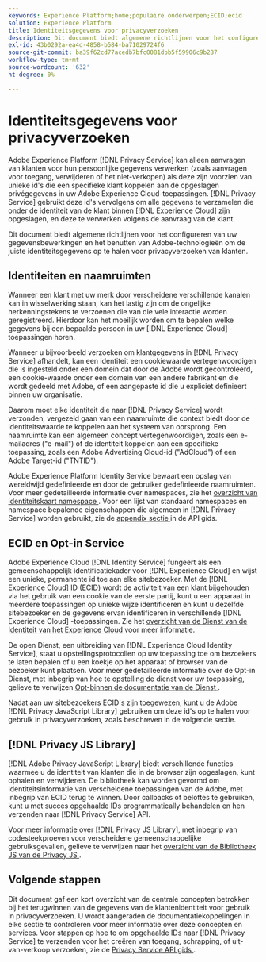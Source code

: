 ```yaml
---
keywords: Experience Platform;home;populaire onderwerpen;ECID;ecid
solution: Experience Platform
title: Identiteitsgegevens voor privacyverzoeken
description: Dit document biedt algemene richtlijnen voor het configureren van uw gegevensbewerkingen en het benutten van Adobe-technologieën om de juiste identiteitsgegevens op te halen voor privacyverzoeken van klanten.
exl-id: 43b0292a-ea4d-4858-b584-ba71029724f6
source-git-commit: ba39f62cd77acedb7bfc0081dbb5f59906c9b287
workflow-type: tm+mt
source-wordcount: '632'
ht-degree: 0%

---
```


# Identiteitsgegevens voor privacyverzoeken

Adobe Experience Platform [!DNL Privacy Service] kan alleen aanvragen van klanten voor hun persoonlijke gegevens verwerken (zoals aanvragen voor toegang, verwijderen of het niet-verkopen) als deze zijn voorzien van unieke id&#39;s die een specifieke klant koppelen aan de opgeslagen privégegevens in uw Adobe Experience Cloud-toepassingen. [!DNL Privacy Service] gebruikt deze id&#39;s vervolgens om alle gegevens te verzamelen die onder de identiteit van de klant binnen [!DNL Experience Cloud] zijn opgeslagen, en deze te verwerken volgens de aanvraag van de klant.

Dit document biedt algemene richtlijnen voor het configureren van uw gegevensbewerkingen en het benutten van Adobe-technologieën om de juiste identiteitsgegevens op te halen voor privacyverzoeken van klanten.

## Identiteiten en naamruimten

Wanneer een klant met uw merk door verscheidene verschillende kanalen kan in wisselwerking staan, kan het lastig zijn om de ongelijke herkenningstekens te verzoenen die van die vele interactie worden geregistreerd. Hierdoor kan het moeilijk worden om te bepalen welke gegevens bij een bepaalde persoon in uw [!DNL Experience Cloud] -toepassingen horen.

Wanneer u bijvoorbeeld verzoeken om klantgegevens in [!DNL Privacy Service] afhandelt, kan een identiteit een cookiewaarde vertegenwoordigen die is ingesteld onder een domein dat door de Adobe wordt gecontroleerd, een cookie-waarde onder een domein van een andere fabrikant en die wordt gedeeld met Adobe, of een aangepaste id die u expliciet definieert binnen uw organisatie.

Daarom moet elke identiteit die naar [!DNL Privacy Service] wordt verzonden, vergezeld gaan van een naamruimte die context biedt door de identiteitswaarde te koppelen aan het systeem van oorsprong. Een naamruimte kan een algemeen concept vertegenwoordigen, zoals een e-mailadres (&quot;e-mail&quot;) of de identiteit koppelen aan een specifieke toepassing, zoals een Adobe Advertising Cloud-id (&quot;AdCloud&quot;) of een Adobe Target-id (&quot;TNTID&quot;).

Adobe Experience Platform Identity Service bewaart een opslag van wereldwijd gedefinieerde en door de gebruiker gedefinieerde naamruimten. Voor meer gedetailleerde informatie over namespaces, zie het [ overzicht van identiteitskaart namespace ](../identity-service/features/namespaces.md). Voor een lijst van standaard namespaces en namespace bepalende eigenschappen die algemeen in [!DNL Privacy Service] worden gebruikt, zie de [ appendix sectie ](api/appendix.md) in de API gids.

## ECID en Opt-in Service

Adobe Experience Cloud [!DNL Identity Service] fungeert als een gemeenschappelijk identificatiekader voor [!DNL Experience Cloud] en wijst een unieke, permanente id toe aan elke sitebezoeker. Met de [!DNL Experience Cloud] ID (ECID) wordt de activiteit van een klant bijgehouden via het gebruik van een cookie van de eerste partij, kunt u een apparaat in meerdere toepassingen op unieke wijze identificeren en kunt u dezelfde sitebezoeker en de gegevens ervan identificeren in verschillende [!DNL Experience Cloud] -toepassingen. Zie het [ overzicht van de Dienst van de Identiteit van het Experience Cloud ](https://experienceleague.adobe.com/docs/id-service/using/intro/overview.html?lang=nl-NL) voor meer informatie.

De open Dienst, een uitbreiding van [!DNL Experience Cloud Identity Service], staat u opstellingsprotocollen op uw toepassing toe om bezoekers te laten bepalen of u een koekje op het apparaat of browser van de bezoeker kunt plaatsen. Voor meer gedetailleerde informatie over de Opt-in Dienst, met inbegrip van hoe te opstelling de dienst voor uw toepassing, gelieve te verwijzen [ Opt-binnen de documentatie van de Dienst ](https://experienceleague.adobe.com/docs/id-service/using/implementation/opt-in-service/optin-overview.html?lang=nl-NL).

Nadat aan uw sitebezoekers ECID&#39;s zijn toegewezen, kunt u de Adobe [!DNL Privacy JavaScript Library] gebruiken om deze id&#39;s op te halen voor gebruik in privacyverzoeken, zoals beschreven in de volgende sectie.

## [!DNL Privacy JS Library]

[!DNL Adobe Privacy JavaScript Library] biedt verschillende functies waarmee u de identiteit van klanten die in de browser zijn opgeslagen, kunt ophalen en verwijderen. De bibliotheek kan worden gevormd om identiteitsinformatie van verscheidene toepassingen van de Adobe, met inbegrip van ECID terug te winnen. Door callbacks of beloftes te gebruiken, kunt u met succes opgehaalde IDs programmatically behandelen en hen verzenden naar [!DNL Privacy Service] API.

Voor meer informatie over [!DNL Privacy JS Library], met inbegrip van codesteekproeven voor verscheidene gemeenschappelijke gebruiksgevallen, gelieve te verwijzen naar het [ overzicht van de Bibliotheek JS van de Privacy JS ](js-library.md).

## Volgende stappen

Dit document gaf een kort overzicht van de centrale concepten betrokken bij het terugwinnen van de gegevens van de klantenidentiteit voor gebruik in privacyverzoeken. U wordt aangeraden de documentatiekoppelingen in elke sectie te controleren voor meer informatie over deze concepten en services. Voor stappen op hoe te om opgehaalde IDs naar [!DNL Privacy Service] te verzenden voor het creëren van toegang, schrapping, of uit-van-verkoop verzoeken, zie de [ Privacy Service API gids ](api/overview.md).
